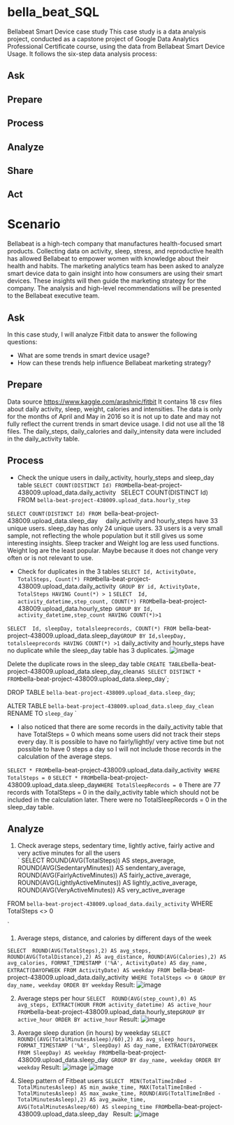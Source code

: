 # bella_beat_SQL
Bellabeat Smart Device case study 
This case study is a data analysis project, conducted as a capstone project of Google Data Analytics Professional Certificate course, using the data from Bellabeat Smart Device Usage.
It follows the six-step data analysis process: 
## Ask 
## Prepare 
## Process 
## Analyze 
## Share
## Act

# Scenario 
Bellabeat is a high-tech company that manufactures health-focused smart products. Collecting data on activity, sleep, stress, and reproductive health has allowed Bellabeat to empower women with knowledge about their health and habits. The marketing analytics team has been asked to analyze smart device data to gain insight into how consumers are using their smart devices. These insights will then guide the marketing strategy for the company. The analysis and high-level recommendations will be presented to the Bellabeat executive team.
## Ask
  In this case study, I will analyze Fitbit data to answer the following questions:
- What are some trends in smart device usage?
- How can these trends help influence Bellabeat marketing strategy?

## Prepare
Data source https://www.kaggle.com/arashnic/fitbit 
It contains 18 csv files about daily activity, sleep, weight, calories and intensities.
The data is only for the months of April and May in 2016 so it is not up to date and may not fully reflect the current trends in smart device usage.
I did not use all the 18 files. The daily_steps, daily_calories and daily_intensity data were included in the daily_activity table.

## Process 
- Check the unique users in daily_activity, hourly_steps and sleep_day table
`
SELECT COUNT(DISTINCT Id)
FROM `bella-beat-project-438009.upload_data.daily_activity`
`
SELECT COUNT(DISTINCT Id)
FROM `bella-beat-project-438009.upload_data.hourly_step`

`SELECT COUNT(DISTINCT Id)
FROM `bella-beat-project-438009.upload_data.sleep_day` 
`
daily_activity and hourly_steps have 33 unique users. 
sleep_day has only 24 unique users.
33 users is a very small sample, not reflecting the whole population but it still gives us some interesting insights. 
Sleep tracker and Weight log are less used functions. Weight log are the least popular. Maybe because it does not change very often or is not relevant to use. 


 - Check for duplicates in the 3 tables 
`
SELECT Id, ActivityDate, TotalSteps, Count(*)
FROM `bella-beat-project-438009.upload_data.daily_activity` 
GROUP BY id, ActivityDate, TotalSteps
HAVING Count(*) > 1
`
`
SELECT 
Id, activity_datetime,step_count, COUNT(*)
FROM `bella-beat-project-438009.upload_data.hourly_step` 
GROUP BY Id, activity_datetime,step_count
HAVING COUNT(*)>1
`

`SELECT 
Id, sleepDay, totalsleeprecords, COUNT(*)
FROM `bella-beat-project-438009.upload_data.sleep_day`
GROUP BY Id,sleepDay, totalsleeprecords
HAVING COUNT(*) >1
`
daily_activity and hourly_steps have no duplicate while the sleep_day table has 3 duplicates.
![image](https://github.com/user-attachments/assets/e6864cb5-c008-4c33-b53c-338de6d71fcd)

Delete the duplicate rows in the sleep_day table
`
CREATE TABLE `bella-beat-project-438009.upload_data.sleep_day_clean`
AS
SELECT DISTINCT *
FROM `bella-beat-project-438009.upload_data.sleep_day`;

DROP TABLE `bella-beat-project-438009.upload_data.sleep_day`;

ALTER TABLE `bella-beat-project-438009.upload_data.sleep_day_clean`
RENAME TO `sleep_day`
`

- I also noticed that there are some records in the daily_activity table that have TotalSteps = 0 which means some users did not track their steps every day.
It is possible to have no fairly/lightly/ very active time but not possible to have 0 steps a day so I will not include those records in the calculation of the average steps.

`
SELECT * FROM `bella-beat-project-438009.upload_data.daily_activity` 
WHERE TotalSteps = 0
`
`
SELECT * FROM `bella-beat-project-438009.upload_data.sleep_day` WHERE TotalSleepRecords = 0
`
There are 77 records with TotalSteps = 0 in the daily_activity table which should not be included in the calculation later.
There were no TotalSleepRecords = 0 in the sleep_day table.

## Analyze
1. Check average steps, sedentary time, lightly active, fairly active and very active minutes for all the users   
`
SELECT 
  ROUND(AVG(TotalSteps)) AS steps_average,
  ROUND(AVG(SedentaryMinutes)) AS sendentary_average,
  ROUND(AVG(FairlyActiveMinutes)) AS fairly_active_average,
  ROUND(AVG(LightlyActiveMinutes)) AS lightly_active_average,
  ROUND(AVG(VeryActiveMinutes)) AS very_active_average

FROM `bella-beat-project-438009.upload_data.daily_activity` 
WHERE TotalSteps <> 0

`


1. Average steps, distance, and calories by different days of the week

`SELECT 
  ROUND(AVG(TotalSteps),2) AS avg_steps,
  ROUND(AVG(TotalDistance),2) AS avg_distance,
  ROUND(AVG(Calories),2) AS avg_calories,
  FORMAT_TIMESTAMP ('%A', ActivityDate) AS day_name,
  EXTRACT(DAYOFWEEK FROM ActivityDate) AS weekday
FROM `bella-beat-project-438009.upload_data.daily_activity` 
WHERE TotalSteps <> 0
GROUP BY day_name, weekday
ORDER BY weekday
`
Result: 
![image](https://github.com/user-attachments/assets/4013c991-0a87-4f69-a543-fe8e97316cc2)



2. Average steps per hour
   `
   SELECT 
  ROUND(AVG(step_count),0) AS avg_steps,
  EXTRACT(HOUR FROM activity_datetime) AS active_hour
FROM `bella-beat-project-438009.upload_data.hourly_step`
GROUP BY active_hour
ORDER BY active_hour
`
Result:
![image](https://github.com/user-attachments/assets/c3e92601-72be-4360-9509-2d7c3a935368)


4. Average sleep duration (in hours) by weekday
   `
SELECT 
  ROUND((AVG(TotalMinutesAsleep)/60),2) AS avg_sleep_hours,
  FORMAT_TIMESTAMP ('%A', SleepDay) AS day_name,
  EXTRACT(DAYOFWEEK FROM SleepDay) AS weekday
FROM `bella-beat-project-438009.upload_data.sleep_day` 
GROUP BY day_name, weekday
ORDER BY weekday
   `
   Result:
  ![image](https://github.com/user-attachments/assets/9a762af5-674b-47c7-a9ab-702eb908dec8)
  ![image](https://github.com/user-attachments/assets/ca3be324-1f83-4fa4-ae10-d44a18de4d13)


 5. Sleep pattern of Fitbeat users
    `
SELECT 
  MIN(TotalTimeInBed - TotalMinutesAsleep) AS min_awake_time,
  MAX(TotalTimeInBed - TotalMinutesAsleep) AS max_awake_time,
  ROUND(AVG(TotalTimeInBed - TotalMinutesAsleep),2) AS avg_awake_time,
  AVG(TotalMinutesAsleep/60) AS sleeping_time
FROM `bella-beat-project-438009.upload_data.sleep_day`
`
Result:
![image](https://github.com/user-attachments/assets/d07bbfef-9c8d-4e03-bd4c-a7a95a72f03a)


